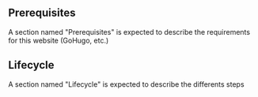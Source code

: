 ## Prerequisites
A section named "Prerequisites" is expected to describe the requirements for this website (GoHugo, etc.)
## Lifecycle
A section named "Lifecycle" is expected to describe the differents steps
